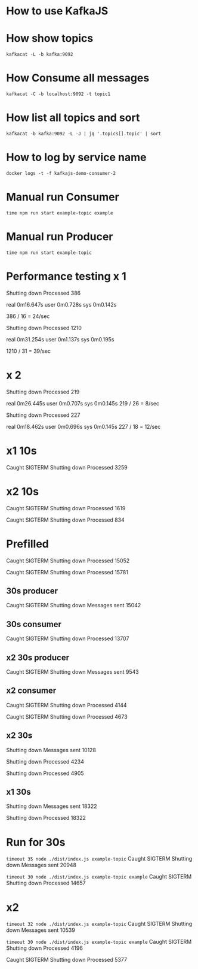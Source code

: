 # How to use KafkaJS

# How show topics
`kafkacat -L -b kafka:9092`

# How Consume all messages
`kafkacat -C -b localhost:9092 -t topic1`

# How list all topics and sort
`kafkacat -b kafka:9092 -L -J | jq '.topics[].topic' | sort`

# How to log by service name
`docker logs -t -f kafkajs-demo-consumer-2`

# Manual run Consumer
`time npm run start example-topic example`

# Manual run Producer
`time npm run start example-topic`

# Performance testing x 1
Shutting down
Processed 386

real    0m16.647s
user    0m0.728s
sys     0m0.142s

386 / 16 = 24/sec

Shutting down
Processed 1210

real    0m31.254s
user    0m1.137s
sys     0m0.195s

1210 / 31 = 39/sec

# x 2
Shutting down
Processed 219

real    0m26.445s
user    0m0.707s
sys     0m0.145s
219 / 26 = 8/sec

Shutting down
Processed 227

real    0m18.462s
user    0m0.696s
sys     0m0.145s
227 / 18 = 12/sec

# x1 10s
Caught SIGTERM
Shutting down
Processed 3259

# x2 10s
Caught SIGTERM
Shutting down
Processed 1619

Caught SIGTERM
Shutting down
Processed 834

# Prefilled
Caught SIGTERM
Shutting down
Processed 15052

Caught SIGTERM
Shutting down
Processed 15781


## 30s producer
Caught SIGTERM
Shutting down
Messages sent 15042

## 30s consumer
Caught SIGTERM
Shutting down
Processed 13707


## x2 30s producer
Caught SIGTERM
Shutting down
Messages sent 9543

## x2 consumer
Caught SIGTERM
Shutting down
Processed 4144

Caught SIGTERM
Shutting down
Processed 4673

## x2 30s
Shutting down
Messages sent 10128

Shutting down
Processed 4234

Shutting down
Processed 4905

## x1 30s
Shutting down
Messages sent 18322

Shutting down
Processed 18322

# Run for 30s
`timeout 35 node ./dist/index.js example-topic`
Caught SIGTERM
Shutting down
Messages sent 20948

`timeout 30 node ./dist/index.js example-topic example`
Caught SIGTERM
Shutting down
Processed 14657

# x2
`timeout 32 node ./dist/index.js example-topic`
Caught SIGTERM
Shutting down
Messages sent 10539

`timeout 30 node ./dist/index.js example-topic example`
Caught SIGTERM
Shutting down
Processed 4196

Caught SIGTERM
Shutting down
Processed 5377
